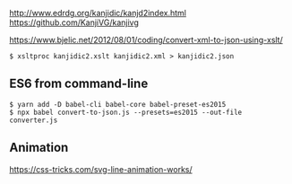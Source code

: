 
http://www.edrdg.org/kanjidic/kanjd2index.html
https://github.com/KanjiVG/kanjivg

https://www.bjelic.net/2012/08/01/coding/convert-xml-to-json-using-xslt/

    $ xsltproc kanjidic2.xslt kanjidic2.xml > kanjidic2.json

## ES6 from command-line

    $ yarn add -D babel-cli babel-core babel-preset-es2015
    $ npx babel convert-to-json.js --presets=es2015 --out-file converter.js


## Animation

https://css-tricks.com/svg-line-animation-works/